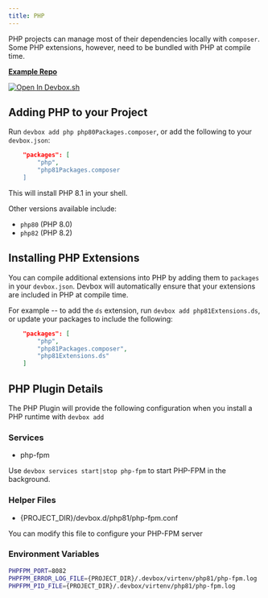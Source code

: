 ```yaml
---
title: PHP
---
```


PHP projects can manage most of their dependencies locally with `composer`. Some PHP extensions, however, need to be bundled with PHP at compile time. 

[**Example Repo**](https://github.com/jetpack-io/devbox-examples/tree/main/development/php/php8.1)

[![Open In Devbox.sh](https://jetpack.io/img/devbox/open-in-devbox.svg)](https://devbox.sh/github.com/jetpack-io/devbox-examples?folder=development/php/php8.1)

## Adding PHP to your Project

Run `devbox add php php80Packages.composer`, or add the following to your `devbox.json`:

```json
    "packages": [
        "php",
        "php81Packages.composer
    ]
```
This will install PHP 8.1 in your shell. 

Other versions available include: 

* `php80` (PHP 8.0)
* `php82` (PHP 8.2)

## Installing PHP Extensions

You can compile additional extensions into PHP by adding them to `packages` in your `devbox.json`. Devbox will automatically ensure that your extensions are included in PHP at compile time. 

For example -- to add the `ds` extension, run `devbox add php81Extensions.ds`, or update your packages to include the following: 

```json
    "packages": [
        "php",
        "php81Packages.composer",
        "php81Extensions.ds"
    ]
```

## PHP Plugin Details

The PHP Plugin will provide the following configuration when you install a PHP runtime with `devbox add`

### Services
* php-fpm

Use `devbox services start|stop php-fpm` to start PHP-FPM in the background.

### Helper Files

* {PROJECT_DIR}/devbox.d/php81/php-fpm.conf

You can modify this file to configure your PHP-FPM server

### Environment Variables

```bash
PHPFPM_PORT=8082
PHPFPM_ERROR_LOG_FILE={PROJECT_DIR}/.devbox/virtenv/php81/php-fpm.log
PHPFPM_PID_FILE={PROJECT_DIR}/.devbox/virtenv/php81/php-fpm.log
```